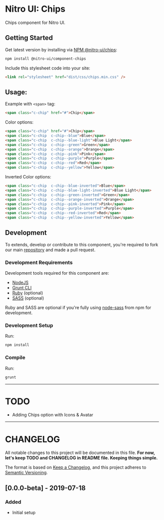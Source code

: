# Nitro UI: Chips

Chips component for Nitro UI.

## Getting Started

Get latest version by installing via [NPM @nitro-ui/chips](https://www.npmjs.com/package/@nitro-ui/component-chips):

```sh
npm install @nitro-ui/component-chips
```

Include this stylesheet code into your site:

```html
<link rel="stylesheet" href="dist/css/chips.min.css" />
```

## Usage:

Example with `<span>` tag:

```html
<span class="c-chip" href="#">Chip</span>
```

Color options:

```html
<span class="c-chip" href="#">Chip</span>
<span class="c-chip  c-chip--blue">Blue</span>
<span class="c-chip  c-chip--blue-light">Blue Light</span>
<span class="c-chip  c-chip--green">Green</span>
<span class="c-chip  c-chip--orange">Orange</span>
<span class="c-chip  c-chip--pink">Pink</span>
<span class="c-chip  c-chip--purple">Purple</span>
<span class="c-chip  c-chip--red">Red</span>
<span class="c-chip  c-chip--yellow">Yellow</span>
```

Inverted Color options:

```html
<span class="c-chip  c-chip--blue-inverted">Blue</span>
<span class="c-chip  c-chip--blue-light-inverted">Blue Light</span>
<span class="c-chip  c-chip--green-inverted">Green</span>
<span class="c-chip  c-chip--orange-inverted">Orange</span>
<span class="c-chip  c-chip--pink-inverted">Pink</span>
<span class="c-chip  c-chip--purple-inverted">Purple</span>
<span class="c-chip  c-chip--red-inverted">Red</span>
<span class="c-chip  c-chip--yellow-inverted">Yellow</span>
```

## Development

To extends, develop or contribute to this component, you're required to fork our main [repository](https://github.com/icarasia-/nitro-ui) and made a pull request.

### Development Requirements

Development tools required for this component are:

- [NodeJS](https://nodejs.org/en/)
- [Grunt CLI](https://gruntjs.com)
- [Ruby](https://www.ruby-lang.org/en/) (optional)
- [SASS](https://sass-lang.com) (optional)

Ruby and SASS are optional if you're fully using [node-sass](https://github.com/sass/node-sass) from npm for development.

### Development Setup

Run:

```sh
npm install
```

### Compile

Run:

```sh
grunt
```
---

# TODO

- Adding Chips option with Icons & Avatar

---

# CHANGELOG

All notable changes to this project will be documented in this file. **For now, let's keep TODO and CHANGELOG in README file. Keeping things simple.**

The format is based on [Keep a Changelog](https://keepachangelog.com/en/1.0.0/),
and this project adheres to [Semantic Versioning](https://semver.org/spec/v2.0.0.html).

## [0.0.0-beta] - 2019-07-18
### Added
- Initial setup
